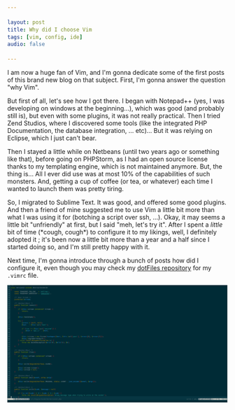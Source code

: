 ```yaml
---

layout: post
title: Why did I choose Vim
tags: [vim, config, ide]
audio: false

---
```


I am now a huge fan of Vim, and I'm gonna dedicate some of the first posts of
this brand new blog on that subject. First, I'm gonna answer the question
"why Vim".

But first of all, let's see how I got there. I began with Notepad++ (yes, I was
developing on windows at the beginning...), which was good (and probably still
is), but even with some plugins, it was not really practical. Then I tried Zend
Studios, where I discovered some tools (like the integrated PHP Documentation,
the database integration, ... etc)... But it was relying on Eclipse, which I
just can't bear.

Then I stayed a little while on Netbeans (until two years ago or something like
that), before going on PHPStorm, as I had an open source license thanks to my
templating engine, which is not maintained anymore. But, the thing is... All I
ever did use was at most 10% of the capabilities of such monsters. And, getting
a cup of coffee (or tea, or whatever) each time I wanted to launch them was
pretty tiring.

So, I migrated to Sublime Text. It was good, and offered some good plugins. And
then a friend of mine suggested me to use Vim a little bit more than what I was
using it for (botching a script over ssh, ...). Okay, it may seems a little bit
"unfriendly" at first, but I said "meh, let's try it". After I spent a *little*
bit of time (\*cough, cough\*) to configure it to my likings, well, I definitely
adopted it ; it's been now a little bit more than a year and a half since I
started doing so, and I'm still pretty happy with it.

Next time, I'm gonna introduce through a bunch of posts how did I configure it,
even though you may check my [dotFiles repository](http://github.com/taluu/dotFiles)
for my `.vimrc` file.

[![A screen for my vim](/resources/my-vim.png)](/resources/my-vim.png)

